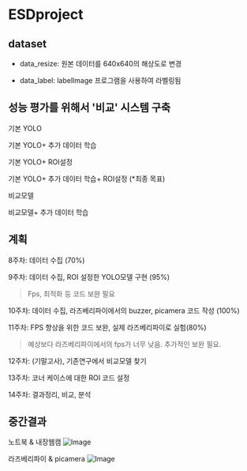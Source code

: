 # ESDproject

## dataset

* data_resize: 원본 데이터를 640x640의 해상도로 변경
  
* data_label: labelImage 프로그램을 사용하여 라벨링됨
  

## 성능 평가를 위해서 '비교' 시스템 구축

  기본 YOLO
  
  기본 YOLO+ 추가 데이터 학습
  
  기본 YOLO+ ROI설정
  
  기본 YOLO+ 추가 데이터 학습+ ROI설정 (*최종 목표)
  
  비교모델
  
  비교모델+ 추가 데이터 학습
  

## 계획
8주차: 데이터 수집 (70%)

9주차: 데이터 수집, ROI 설정한 YOLO모델 구현 (95%)

>	Fps, 최적화 등 코드 보완 필요

10주차: 데이터 수집, 라즈베리파이에서의 buzzer, picamera 코드 작성 (100%)

11주차: FPS 향상을 위한 코드 보완, 실제 라즈베리파이로 실험(80%)

>	예상보다 라즈베리파이에서의 fps가 너무 낮음. 추가적인 보완 필요.

12주차: (기말고사),  기존연구에서 비교모델 찾기

13주차: 코너 케이스에 대한 ROI 코드 설정

14주차: 결과정리, 비교, 분석


## 중간결과

노트북 & 내장웹캠
![Image](https://github.com/user-attachments/assets/fc4f456f-3b0d-4c6a-981f-c8e199b8afdd)

라즈베리파이 & picamera
![Image](https://github.com/user-attachments/assets/e3dd7413-1ae2-46ce-8cd6-c850b1fba399)
